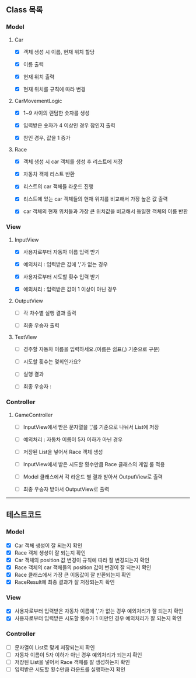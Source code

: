 ## Class 목록

### Model

1. Car
    - [x] 객체 생성 시 이름, 현재 위치 할당
    - [x] 이름 출력
    - [x] 현재 위치 출력
    - [x] 현재 위치를 규칙에 따라 변경


2. CarMovementLogic
    - [x] 1~9 사이의 랜덤한 숫자를 생성
    - [x] 입력받은 숫자가 4 이상인 경우 참인지 출력
    - [x] 참인 경우, 값을 1 증가


3. Race
    - [x] 객체 생성 시 car 객체를 생성 후 리스트에 저장
    - [x] 자동차 객체 리스트 반환
    - [x] 리스트의 car 객체들 라운드 진행
    - [x] 리스트에 있는 car 객체들의 현재 위치를 비교해서 가장 높은 값 출력
    - [x] car 객체의 현재 위치들과 가장 큰 위치값을 비교해서 동일한 객체의 이름 반환


### View

1. InputView
    - [x] 사용자로부터 자동차 이름 입력 받기
    - [x] 예외처리 : 입력받은 값에 ','가 없는 경우
    - [x] 사용자로부터 시도할 횟수 입력 받기
    - [x] 예외처리 : 입력받은 값이 1 이상이 아닌 경우


2. OutputView
    - [ ] 각 차수별 실행 결과 출력
    - [ ] 최종 우승자 출력


3. TextView
    - [ ] 경주할 자동차 이름을 입력하세요.(이름은 쉼표(,) 기준으로 구분)
    - [ ] 시도할 횟수는 몇회인가요?
    - [ ] 실행 결과
    - [ ] 최종 우승자 : 


### Controller

1. GameController
    - [ ] InputView에서 받은 문자열을 ','를 기준으로 나눠서 List<String>에 저장
    - [ ] 예외처리 : 자동차 이름이 5자 이하가 아닌 경우
    - [ ] 저장된 List<String>을 넣어서 Race 객체 생성
    - [ ] InputView에서 받은 시도할 횟수만큼 Race 클래스의 게임 룰 적용
    - [ ] Model 클래스에서 각 라운드 별 결과 받아서 OutputView로 출력
    - [ ] 최종 우승자 받아서 OutputView로 출력


---

## 테스트코드

### Model

- [x] Car 객체 생성이 잘 되는지 확인
- [x] Race 객체 생성이 잘 되는지 확인
- [x] Car 객체의 position 값 변경이 규칙에 따라 잘 변경되는지 확인
- [x] Race 객체의 car 객체들의 position 값이 변경이 잘 되는지 확인
- [x] Race 클래스에서 가장 큰 이동값이 잘 반환되는지 확인
- [x] RaceResult에 최종 결과가 잘 저장되는지 확인

### View

- [x] 사용자로부터 입력받은 자동차 이름에 ','가 없는 경우 예외처리가 잘 되는지 확인
- [x] 사용자로부터 입력받은 시도할 횟수가 1 미만인 경우 예외처리가 잘 되는지 확인

### Controller
- [ ] 문자열이 List<String>로 맞게 저장되는지 확인
- [ ] 자동차 이름이 5자 이하가 아닌 경우 예외처리가 되는지 확인
- [ ] 저장된 List<String>을 넣어서 Race 객체를 잘 생성하는지 확인
- [ ] 입력받은 시도할 횟수만큼 라운드를 실행하는지 확인